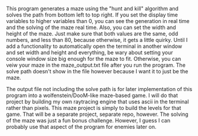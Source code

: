 This program generates a maze using the "hunt and kill" algorithm and solves the path from bottom left to top right.
If you set the display time variables to higher variables than 0, you can see the generation in real time and the solving of the maze real time.
Also, you can set the width and height of the maze. Just make sure that both values are the same, odd numbers, and less than 80, because otherwise, it gets a little quirky.
Until I add a functionality to automatically open the terminal in another window and set width and height and everything, be wary about setting your console window size big enough for the maze to fit.
Otherwise, you can veiw your maze in the maze_output.txt file after you run the program. The solve path doesn't show in the file however because I want it to just be the maze.

The output file not including the solve path is for later implementation of this program into a wolfenstein/DooM-like maze-based game.
I will do that project by building my own raytracing engine that uses ascii in the terminal rather than pixels. 
This maze project is simply to build the levels for that game. That will be a separate project, separate repo, however.
The solving of the maze was just a fun bonus challenge. However, I guess I can probably use that aspect of the program for enemies later on.
